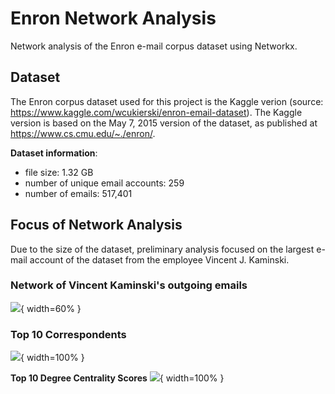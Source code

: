 # Enron Network Analysis

Network analysis of the Enron e-mail corpus dataset using Networkx.

## Dataset
The Enron corpus dataset used for this project is the Kaggle verion (source: https://www.kaggle.com/wcukierski/enron-email-dataset). The Kaggle version is based on the May 7, 2015 version of the dataset, as published at https://www.cs.cmu.edu/~./enron/.

**Dataset information**:
- file size: 1.32 GB
- number of unique email accounts: 259
- number of emails: 517,401

## Focus of Network Analysis
Due to the size of the dataset, preliminary analysis focused on the largest e-mail account of the dataset from the employee Vincent J. Kaminski.

### Network of Vincent Kaminski's outgoing emails
![](assets/kaminski_network.png){ width=60% }

### Top 10 Correspondents
![](assets/kaminski_network_top10.png){ width=100% }

**Top 10 Degree Centrality Scores**
![](assets/kaminski_centrality.png){ width=100% }